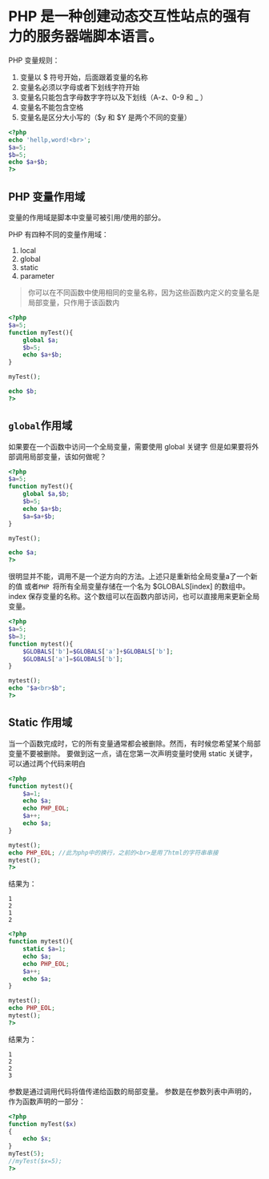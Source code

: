 #  PHP 是一种创建动态交互性站点的强有力的服务器端脚本语言。

PHP 变量规则：

1. 变量以 $ 符号开始，后面跟着变量的名称
2. 变量名必须以字母或者下划线字符开始
3. 变量名只能包含字母数字字符以及下划线（A-z、0-9 和 _ ）
4. 变量名不能包含空格
5. 变量名是区分大小写的（$y 和 $Y 是两个不同的变量）
```php
<?php
echo 'hellp,word!<br>';
$a=5;
$b=5;
echo $a+$b;
?>
```
## PHP 变量作用域
变量的作用域是脚本中变量可被引用/使用的部分。

PHP 有四种不同的变量作用域：

1. local
2. global
3. static
4. parameter

> 你可以在不同函数中使用相同的变量名称，因为这些函数内定义的变量名是局部变量，只作用于该函数内
```php
<?php
$a=5;
function myTest(){
    global $a;
    $b=5;
    echo $a+$b;
}

myTest();

echo $b;
?>
```
## `global`作用域
如果要在一个函数中访问一个全局变量，需要使用 global 关键字
但是如果要将外部调用局部变量，该如何做呢？
```php
<?php
$a=5;
function myTest(){
    global $a,$b;
    $b=5;
    echo $a+$b;
    $a=$a+$b;
}

myTest();

echo $a;
?>
```
很明显并不能，调用不是一个逆方向的方法。上述只是重新给全局变量a了一个新的值
或者`PHP `将所有全局变量存储在一个名为 $GLOBALS[index] 的数组中。 index 保存变量的名称。这个数组可以在函数内部访问，也可以直接用来更新全局变量。
```php
<?php
$a=5;
$b=3;
function mytest(){
    $GLOBALS['b']=$GLOBALS['a']+$GLOBALS['b'];
    $GLOBALS['a']=$GLOBALS['b'];
}

mytest();
echo "$a<br>$b";
?>
```
## Static 作用域
当一个函数完成时，它的所有变量通常都会被删除。然而，有时候您希望某个局部变量不要被删除。
要做到这一点，请在您第一次声明变量时使用 static 关键字，可以通过两个代码来明白
```php
<?php
function mytest(){
    $a=1;
    echo $a;
    echo PHP_EOL;
    $a++;
    echo $a;
}

mytest();
echo PHP_EOL; //此为php中的换行，之前的<br>是用了html的字符串串接
mytest();
?>
```
结果为：
```shell
1
2
1
2
```
```php
<?php
function mytest(){
    static $a=1;
    echo $a;
    echo PHP_EOL;
    $a++;
    echo $a;
}

mytest();
echo PHP_EOL;
mytest();
?>
```
结果为：
```shell
1
2
2
3
```
参数是通过调用代码将值传递给函数的局部变量。
参数是在参数列表中声明的，作为函数声明的一部分：
```php
<?php
function myTest($x)
{
    echo $x;
}
myTest(5);
//myTest($x=5);
?>
```
